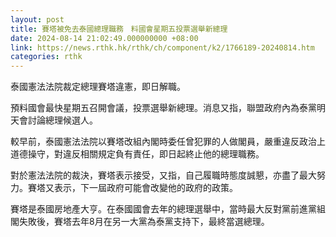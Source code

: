 ```yaml
---
layout: post
title: 賽塔被免去泰國總理職務　料國會星期五投票選舉新總理
date: 2024-08-14 21:02:49.000000000 +08:00
link: https://news.rthk.hk/rthk/ch/component/k2/1766189-20240814.htm
categories: rthk
---
```


泰國憲法法院裁定總理賽塔違憲，即日解職。

預料國會最快星期五召開會議，投票選舉新總理。消息又指，聯盟政府內為泰黨明天會討論總理候選人。

較早前，泰國憲法法院以賽塔改組內閣時委任曾犯罪的人做閣員，嚴重違反政治上道德操守，對違反相關規定負有責任，即日起終止他的總理職務。

對於憲法法院的裁決，賽塔表示接受，又指，自己履職時態度誠懇，亦盡了最大努力。賽塔又表示，下一屆政府可能會改變他的政府的政策。

賽塔是泰國房地產大亨。在泰國國會去年的總理選舉中，當時最大反對黨前進黨組閣失敗後，賽塔去年8月在另一大黨為泰黨支持下，最終當選總理。
